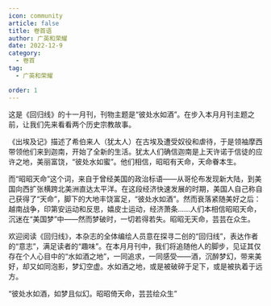 ```yaml
---
icon: community
article: false
title: 卷首语
author: 广英和荣耀
date: 2022-12-9
category:
  - 卷首
tag:
  - 广英和荣耀

order: 1
---
```


这是《回归线》的十一月刊，刊物主题是“彼处水如酒”。在步入本月月刊主题之前，让我们先来看看两个历史宗教故事。

《出埃及记》描述了希伯来人（犹太人）在古埃及遭受奴役和虐待，于是领袖摩西带领他们来到迦南，开始了全新的生活。犹太人们确信迦南是上天许诺于信徒的应许之地，美丽富饶，“彼处水如蜜”。他们相信，昭昭有天命，天命眷本生。

而“昭昭天命”这个词，来自于曾经美国的政治标语——从哥伦布发现新大陆，到美国向西扩张横跨北美洲直达太平洋。在这段经济快速发展的时期，美国人自己称自己获得了“天命”，脚下的大地丰饶富足，“彼处水如酒”。然而衰落紧随美好之后：越南战争，印第安运动和反思，嬉皮士运动，经济萧条......人们本相信昭昭天命，沉迷在“美国梦”中——然而梦破时，一切若得若失。昭昭无天命，芸芸在众生。

欢迎阅读《回归线》，本杂志的全体编绘人员意在探寻二创的“回归线”，表达作者的“意志”，满足读者的“趣味”。在本月月刊中，我们将追随他人的脚步，见证其仅存在个人心目中的“水如酒之地”，一同追求，一同感受——酒，沉醉梦幻，带来美好，却又如同泡影，梦幻空虚。水如酒之地，或是被破碎于足下，或是被执着于远方。

“彼处水如酒，如梦且似幻。昭昭倚天命，芸芸绘众生”<eod />